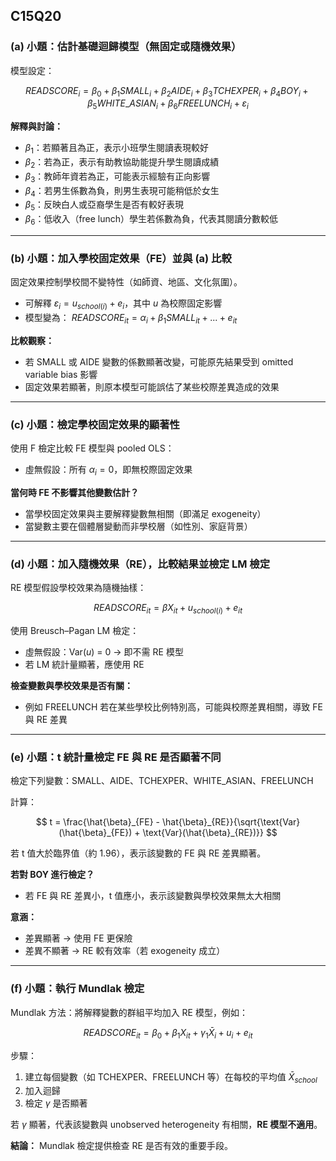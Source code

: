 ## C15Q20

### (a) 小題：估計基礎迴歸模型（無固定或隨機效果）

模型設定：

$$
READSCORE_i = \beta_0 + \beta_1 SMALL_i + \beta_2 AIDE_i + \beta_3 TCHEXPER_i + \beta_4 BOY_i + \beta_5 WHITE\_ASIAN_i + \beta_6 FREELUNCH_i + \varepsilon_i
$$

**解釋與討論：**

* $\beta_1$：若顯著且為正，表示小班學生閱讀表現較好
* $\beta_2$：若為正，表示有助教協助能提升學生閱讀成績
* $\beta_3$：教師年資若為正，可能表示經驗有正向影響
* $\beta_4$：若男生係數為負，則男生表現可能稍低於女生
* $\beta_5$：反映白人或亞裔學生是否有較好表現
* $\beta_6$：低收入（free lunch）學生若係數為負，代表其閱讀分數較低

---

### (b) 小題：加入學校固定效果（FE）並與 (a) 比較

固定效果控制學校間不變特性（如師資、地區、文化氛圍）。

* 可解釋 $\varepsilon_i = u_{school(i)} + e_i$，其中 $u$ 為校際固定影響
* 模型變為：
  $READSCORE_{it} = \alpha_i + \beta_1 SMALL_{it} + ... + e_{it}$

**比較觀察：**

* 若 SMALL 或 AIDE 變數的係數顯著改變，可能原先結果受到 omitted variable bias 影響
* 固定效果若顯著，則原本模型可能誤估了某些校際差異造成的效果

---

### (c) 小題：檢定學校固定效果的顯著性

使用 F 檢定比較 FE 模型與 pooled OLS：

* 虛無假設：所有 $\alpha_i = 0$，即無校際固定效果

**當何時 FE 不影響其他變數估計？**

* 當學校固定效果與主要解釋變數無相關（即滿足 exogeneity）
* 當變數主要在個體層變動而非學校層（如性別、家庭背景）

---

### (d) 小題：加入隨機效果（RE），比較結果並檢定 LM 檢定

RE 模型假設學校效果為隨機抽樣：

$$
READSCORE_{it} = \beta X_{it} + u_{school(i)} + e_{it}
$$

使用 Breusch–Pagan LM 檢定：

* 虛無假設：Var($u$) = 0 → 即不需 RE 模型
* 若 LM 統計量顯著，應使用 RE

**檢查變數與學校效果是否有關：**

* 例如 FREELUNCH 若在某些學校比例特別高，可能與校際差異相關，導致 FE 與 RE 差異

---

### (e) 小題：t 統計量檢定 FE 與 RE 是否顯著不同

檢定下列變數：SMALL、AIDE、TCHEXPER、WHITE\_ASIAN、FREELUNCH

計算：

$$
t = \frac{\hat{\beta}_{FE} - \hat{\beta}_{RE}}{\sqrt{\text{Var}(\hat{\beta}_{FE}) + \text{Var}(\hat{\beta}_{RE})}}
$$

若 t 值大於臨界值（約 1.96），表示該變數的 FE 與 RE 差異顯著。

**若對 BOY 進行檢定？**

* 若 FE 與 RE 差異小，t 值應小，表示該變數與學校效果無太大相關

**意涵：**

* 差異顯著 → 使用 FE 更保險
* 差異不顯著 → RE 較有效率（若 exogeneity 成立）

---

### (f) 小題：執行 Mundlak 檢定

Mundlak 方法：將解釋變數的群組平均加入 RE 模型，例如：

$$
READSCORE_{it} = \beta_0 + \beta_1 X_{it} + \gamma_1 \bar{X}_i + u_i + e_{it}
$$

步驟：

1. 建立每個變數（如 TCHEXPER、FREELUNCH 等）在每校的平均值 $\bar{X}_{school}$
2. 加入迴歸
3. 檢定 $\gamma$ 是否顯著

若 $\gamma$ 顯著，代表該變數與 unobserved heterogeneity 有相關，**RE 模型不適用**。

**結論：** Mundlak 檢定提供檢查 RE 是否有效的重要手段。
